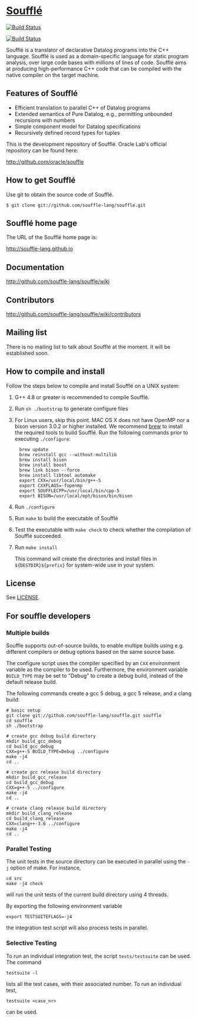 
# [Soufflé](https://souffle-lang.gitio.com)

[![Build Status](https://travis-ci.org/souffle-lang/souffle.svg?branch=master)](https://travis-ci.org/souffle-lang/souffle)

[![Build Status](https://travis-ci.org/oracle/souffle.svg?branch=master)](https://travis-ci.org/oracle/souffle)

Soufflé is a translator of declarative Datalog programs into the C++ language.  Soufflé is used as a domain-specific language for static program analysis, over large code bases with millions of lines of code.  Soufflé aims at producing high-performance C++ code that can be compiled with the native compiler on the target machine.  

## Features of Soufflé

*   Efficient translation to parallel C++ of Datalog programs
*   Extended semantics of Pure Datalog, e.g., permitting unbounded recursions with numbers 
*   Simple component model for Datalog specifications 
*   Recursively defined record types for tuples 

This is the development repository of Soufflé. Oracle Lab's official repository can be found here:

http://github.com/oracle/souffle

## How to get Soufflé
 
Use git to obtain the source code of Soufflé. 

    $ git clone git://github.com/souffle-lang/souffle.git

## Soufflé home page

The URL of the Soufflé home page is:

http://souffle-lang.github.io

## Documentation

http://github.com/souffle-lang/souffle/wiki

## Contributors

http://github.com/souffle-lang/souffle/wiki/contributors

## Mailing list

There is no mailing list to talk about Soufflé at the moment. It will be established soon. 

## How to compile and install 

Follow the steps below to compile and install Soufflé on a UNIX system:

1.  G++ 4.8 or greater is recommended to compile Soufflé. 

2.  Run `sh ./bootstrap` to generate configure files 

3.  For Linux users, skip this point. MAC OS X does not have OpenMP nor a bison version 3.0.2 or higher installed.
    We recommend [brew](http://brew.sh) to install the required tools to build Soufflé. Run the following commands prior to executing `./configure`:

```
     brew update                
     brew reinstall gcc --without-multilib                
     brew install bison  
     brew install boost
     brew link bison --force
     brew install libtool automake
     export CXX=/usr/local/bin/g++-5                
     export CXXFLAGS=-fopenmp                
     export SOUFFLECPP=/usr/local/bin/cpp-5
     export BISON=/usr/local/opt/bison/bin/bison
```

4.  Run `./configure`

5.  Run `make` to build the executable of Soufflé

6.  Test the executable with `make check` to check whether the compilation of Soufflé succeeded.

7.  Run `make install`

    This command will create the directories and install files in `${DESTDIR}${prefix}` for system-wide use in your system.

## License

See [LICENSE](https://github.com/souffle-lang/souffle/blob/master/licenses/SOUFFLE-UPL.txt).

## For souffle developers

### Multiple builds

Souffle supports out-of-source builds, to enable multipe builds using e.g. different compilers or debug options based on the same source base. 

The configure script uses the compiler specified by an `CXX` environment variable as the compiler to be used. Furthermore, the environment variable `BUILD_TYPE` may be set to "Debug" to create a debug build, instead of the default release build.

The following commands create a gcc 5 debug, a gcc 5 release, and a clang build:

```
# basic setup
git clone git://github.com/souffle-lang/souffle.git souffle
cd souffle
sh ./bootstrap

# create gcc debug build directory
mkdir build_gcc_debug
cd build_gcc_debug
CXX=g++-5 BUILD_TYPE=Debug ../configure
make -j4
cd ..

# create gcc release build directory
mkdir build_gcc_release
cd build_gcc_debug
CXX=g++-5 ../configure
make -j4
cd ..

# create clang release build directory
mkdir build_clang_release
cd build_clang_release
CXX=clang++-3.6 ../configure
make -j4
cd ..
```

### Parallel Testing

The unit tests in the source directory can be executed in parallel using the `-j` option of make. For instance,

```
cd src
make -j4 check
```

will run the unit tests of the current build directory using 4 threads.

By exporting the following environment variable

```
export TESTSUITEFLAGS=-j4
```

the integration test script will also process tests in parallel.

### Selective Testing

To run an individual integration test, the script `tests/testsuite` can be used. The command

```
testsuite -l
```

lists all the test cases, with their associated number. To run an individual test,

```
testsuite <case_nr>
```

can be used.
